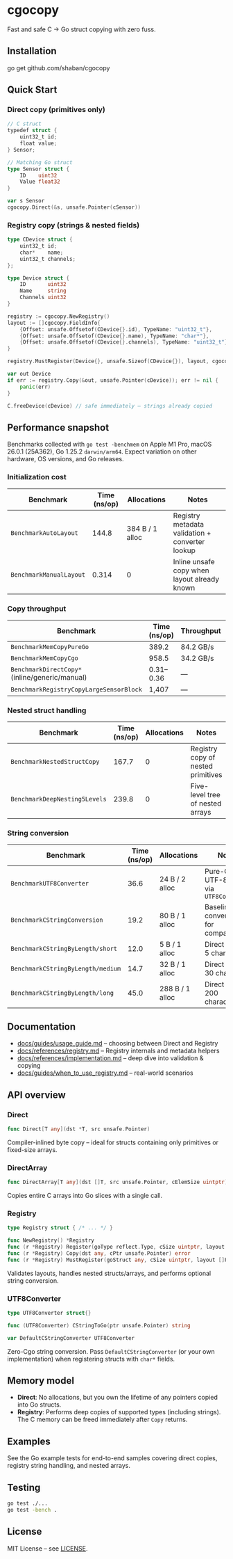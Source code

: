 # cgocopy

Fast and safe C → Go struct copying with zero fuss.

## Installation

go get github.com/shaban/cgocopy

## Quick Start

### Direct copy (primitives only)

```go
// C struct
typedef struct {
    uint32_t id;
    float value;
} Sensor;

// Matching Go struct
type Sensor struct {
    ID    uint32
    Value float32
}

var s Sensor
cgocopy.Direct(&s, unsafe.Pointer(cSensor))
```

### Registry copy (strings & nested fields)

```go
type CDevice struct {
    uint32_t id;
    char*    name;
    uint32_t channels;
};

type Device struct {
    ID       uint32
    Name     string
    Channels uint32
}

registry := cgocopy.NewRegistry()
layout := []cgocopy.FieldInfo{
    {Offset: unsafe.Offsetof(CDevice{}.id), TypeName: "uint32_t"},
    {Offset: unsafe.Offsetof(CDevice{}.name), TypeName: "char*"},
    {Offset: unsafe.Offsetof(CDevice{}.channels), TypeName: "uint32_t"},
}

registry.MustRegister(Device{}, unsafe.Sizeof(CDevice{}), layout, cgocopy.DefaultCStringConverter)

var out Device
if err := registry.Copy(&out, unsafe.Pointer(cDevice)); err != nil {
    panic(err)
}

C.freeDevice(cDevice) // safe immediately – strings already copied
```

## Performance snapshot

Benchmarks collected with `go test -benchmem` on Apple M1 Pro, macOS 26.0.1 (25A362), Go 1.25.2 `darwin/arm64`. Expect variation on other hardware, OS versions, and Go releases.

### Initialization cost

| Benchmark | Time (ns/op) | Allocations | Notes |
|-----------|--------------|-------------|-------|
| `BenchmarkAutoLayout` | 144.8 | 384 B / 1 alloc | Registry metadata validation + converter lookup |
| `BenchmarkManualLayout` | 0.314 | 0 | Inline unsafe copy when layout already known |

### Copy throughput

| Benchmark | Time (ns/op) | Throughput | Allocations |
|-----------|--------------|------------|-------------|
| `BenchmarkMemCopyPureGo` | 389.2 | 84.2 GB/s | 0 |
| `BenchmarkMemCopyCgo` | 958.5 | 34.2 GB/s | 0 |
| `BenchmarkDirectCopy*` (inline/generic/manual) | 0.31–0.36 | — | 0 |
| `BenchmarkRegistryCopyLargeSensorBlock` | 1,407 | — | 0 |

### Nested struct handling

| Benchmark | Time (ns/op) | Allocations | Notes |
|-----------|--------------|-------------|-------|
| `BenchmarkNestedStructCopy` | 167.7 | 0 | Registry copy of nested primitives |
| `BenchmarkDeepNesting5Levels` | 239.8 | 0 | Five-level tree of nested arrays |

### String conversion

| Benchmark | Time (ns/op) | Allocations | Notes |
|-----------|--------------|-------------|-------|
| `BenchmarkUTF8Converter` | 36.6 | 24 B / 2 alloc | Pure-Go UTF-8 copy via `UTF8Converter` |
| `BenchmarkCStringConversion` | 19.2 | 80 B / 1 alloc | Baseline CGO conversion for comparison |
| `BenchmarkCStringByLength/short` | 12.0 | 5 B / 1 alloc | Direct copy of 5 characters |
| `BenchmarkCStringByLength/medium` | 14.7 | 32 B / 1 alloc | Direct copy of 30 characters |
| `BenchmarkCStringByLength/long` | 45.0 | 288 B / 1 alloc | Direct copy of 200 characters |

## Documentation

- [docs/guides/usage_guide.md](docs/guides/usage_guide.md) – choosing between Direct and Registry
- [docs/references/registry.md](docs/references/registry.md) – Registry internals and metadata helpers
- [docs/references/implementation.md](docs/references/implementation.md) – deep dive into validation & copying
- [docs/guides/when_to_use_registry.md](docs/guides/when_to_use_registry.md) – real-world scenarios

## API overview

### Direct

```go
func Direct[T any](dst *T, src unsafe.Pointer)
```

Compiler-inlined byte copy – ideal for structs containing only primitives or fixed-size arrays.

### DirectArray

```go
func DirectArray[T any](dst []T, src unsafe.Pointer, cElemSize uintptr)
```

Copies entire C arrays into Go slices with a single call.

### Registry

```go
type Registry struct { /* ... */ }

func NewRegistry() *Registry
func (r *Registry) Register(goType reflect.Type, cSize uintptr, layout []FieldInfo, converter ...CStringConverter) error
func (r *Registry) Copy(dst any, cPtr unsafe.Pointer) error
func (r *Registry) MustRegister(goStruct any, cSize uintptr, layout []FieldInfo, converter ...CStringConverter)
```

Validates layouts, handles nested structs/arrays, and performs optional string conversion.

### UTF8Converter

```go
type UTF8Converter struct{}

func (UTF8Converter) CStringToGo(ptr unsafe.Pointer) string

var DefaultCStringConverter UTF8Converter
```

Zero-Cgo string conversion. Pass `DefaultCStringConverter` (or your own implementation) when registering structs with `char*` fields.

## Memory model

- **Direct**: No allocations, but you own the lifetime of any pointers copied into Go structs.
- **Registry**: Performs deep copies of supported types (including strings). The C memory can be freed immediately after `Copy` returns.

## Examples

See the Go example tests for end-to-end samples covering direct copies, registry string handling, and nested arrays.

## Testing

```bash
go test ./...
go test -bench .
```

## License

MIT License – see [LICENSE](LICENSE).
